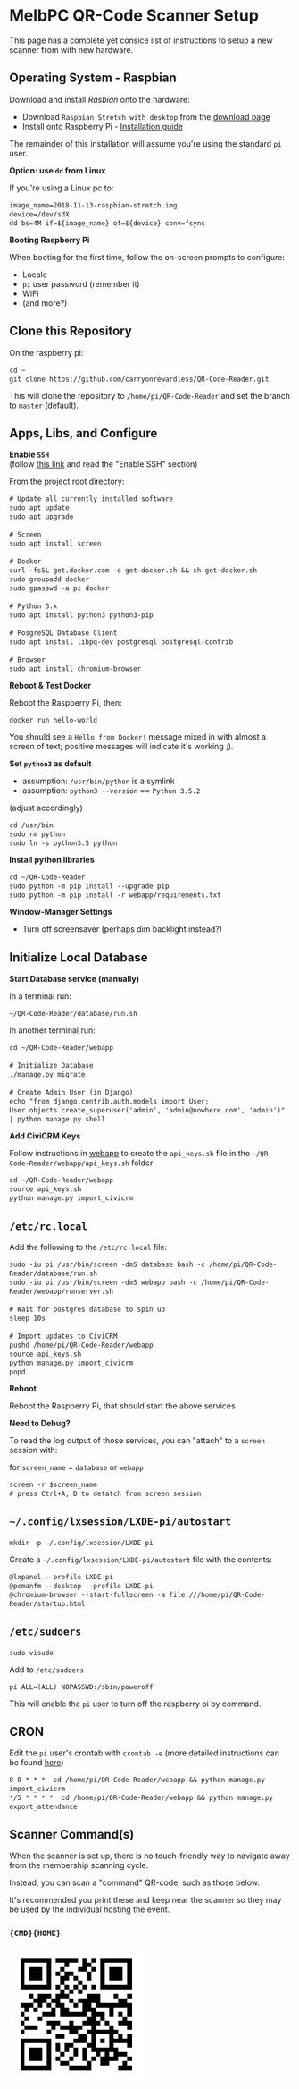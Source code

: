 # MelbPC QR-Code Scanner Setup

This page has a complete yet consice list of instructions to setup a new
scanner from with new hardware.

## Operating System - Raspbian

Download and install _Rasbian_ onto the hardware:

* Download `Raspbian Stretch with desktop` from the [download page](https://www.raspberrypi.org/downloads/raspbian/)
* Install onto Raspberry Pi - [Installation guide](https://www.raspberrypi.org/documentation/installation/installing-images/README.md)

The remainder of this installation will assume you're using the standard
`pi` user.

**Option: use `dd` from Linux**

If you're using a Linux pc to:

```
image_name=2018-11-13-raspbian-stretch.img
device=/dev/sdX
dd bs=4M if=${image_name} of=${device} conv=fsync
```

**Booting Raspberry Pi**

When booting for the first time, follow the on-screen prompts to configure:

* Locale
* `pi` user password (remember it)
* WiFi
* (and more?)

## Clone this Repository

On the raspberry pi:

```
cd ~
git clone https://github.com/carryonrewardless/QR-Code-Reader.git
```

This will clone the repository to `/home/pi/QR-Code-Reader` and set
the branch to `master` (default).

## Apps, Libs, and Configure

**Enable `SSH`**\
(follow [this link](https://www.raspberrypi.org/documentation/remote-access/ssh/) and read the "Enable SSH" section)

From the project root directory:

```
# Update all currently installed software
sudo apt update
sudo apt upgrade

# Screen
sudo apt install screen

# Docker
curl -fsSL get.docker.com -o get-docker.sh && sh get-docker.sh
sudo groupadd docker
sudo gpasswd -a pi docker

# Python 3.x
sudo apt install python3 python3-pip

# PosgreSQL Database Client
sudo apt install libpq-dev postgresql postgresql-contrib

# Browser
sudo apt install chromium-browser
```

**Reboot & Test Docker**

Reboot the Raspberry Pi, then:

```
docker run hello-world
```

You should see a `Hello from Docker!` message mixed in with almost a screen
of text; positive messages will indicate it's working ;).

**Set `python3` as default**

* assumption: `/usr/bin/python` is a symlink
* assumption: `python3 --version` == `Python 3.5.2`

(adjust accordingly)

```
cd /usr/bin
sudo rm python
sudo ln -s python3.5 python
```

**Install python libraries**

```
cd ~/QR-Code-Reader
sudo python -m pip install --upgrade pip
sudo python -m pip install -r webapp/requirements.txt
```

**Window-Manager Settings**

* Turn off screensaver (perhaps dim backlight instead?)


## Initialize Local Database

**Start Database service (manually)**

In a terminal run:

```
~/QR-Code-Reader/database/run.sh
```

In another terminal run:

```
cd ~/QR-Code-Reader/webapp

# Initialize Database
./manage.py migrate

# Create Admin User (in Django)
echo "from django.contrib.auth.models import User; User.objects.create_superuser('admin', 'admin@nowhere.com', 'admin')" | python manage.py shell
```

**Add CiviCRM Keys**

Follow instructions in [webapp](webapp/README.md) to create the `api_keys.sh`
file in the `~/QR-Code-Reader/webapp/api_keys.sh` folder

```
cd ~/QR-Code-Reader/webapp
source api_keys.sh
python manage.py import_civicrm
```


## `/etc/rc.local`

Add the following to the `/etc/rc.local` file:

```
sudo -iu pi /usr/bin/screen -dmS database bash -c /home/pi/QR-Code-Reader/database/run.sh
sudo -iu pi /usr/bin/screen -dmS webapp bash -c /home/pi/QR-Code-Reader/webapp/runserver.sh

# Wait for postgres database to spin up
sleep 10s

# Import updates to CiviCRM
pushd /home/pi/QR-Code-Reader/webapp
source api_keys.sh
python manage.py import_civicrm
popd
```

**Reboot**

Reboot the Raspberry Pi, that should start the above services

**Need to Debug?**

To read the log output of those services, you can "attach" to a `screen`
session with:

for `screen_name` = `database` or `webapp`

```
screen -r $screen_name
# press Ctrl+A, D to detatch from screen session
```

## `~/.config/lxsession/LXDE-pi/autostart`

```
mkdir -p ~/.config/lxsession/LXDE-pi
```

Create a `~/.config/lxsession/LXDE-pi/autostart` file with the contents:

```
@lxpanel --profile LXDE-pi
@pcmanfm --desktop --profile LXDE-pi
@chromium-browser --start-fullscreen -a file:///home/pi/QR-Code-Reader/startup.html
```

## `/etc/sudoers`

```
sudo visudo
```

Add to `/etc/sudoers`

```
pi ALL=(ALL) NOPASSWD:/sbin/poweroff
```

This will enable the `pi` user to turn off the raspberry pi by command.

## CRON

Edit the `pi` user's crontab with `crontab -e` (more detailed instructions
can be found [here](https://www.raspberrypi.org/documentation/linux/usage/cron.md))

```
0 0 * * *  cd /home/pi/QR-Code-Reader/webapp && python manage.py import_civicrm
*/5 * * * *  cd /home/pi/QR-Code-Reader/webapp && python manage.py export_attendance
```

## Scanner Command(s)

When the scanner is set up, there is no touch-friendly way to navigate
away from the membership scanning cycle.

Instead, you can scan a "command" QR-code, such as those below.

It's recommended you print these and keep near the scanner so they may
be used by the individual hosting the event.

### `{CMD}{HOME}`

![CMD HOME](HOME.png)
